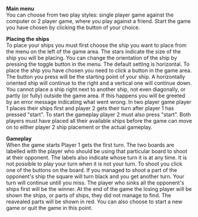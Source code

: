**Main menu**  
You can choose from two play styles: single player game against the computer or 2 player game, where you play against a friend. Start the game you have chosen by clicking the button of your choice.

**Placing the ships**  
To place your ships you must first choose the ship you want to place from the menu on the left of the game area. The stars indicate the size of the ship you will be placing. You can change the orientation of the ship by pressing the toggle button in the menu. The default setting is horizontal. To place the ship you have chosen you need to click a button in the game area. The button you press will be the starting point of your ship. A horizontally oriented ship will continue to the right and a vertical one will continue down. You cannot place a ship right next to another ship, not even diagonally, or partly (or fully) outside the game area. If this happens you will be greeted by an error message indicating what went wrong. In two player game player 1 places their ships first and player 2 gets their turn after player 1 has pressed "start". To start the gameplay player 2 must also press "start". Both players must have placed all their available ships before the game can move on to either player 2 ship placement or the actual gameplay. 

**Gameplay**  
When the game starts Player 1 gets the first turn. The two boards are labelled with the player who should be using that particular board to shoot at their opponent. The labels also indicate whose turn it is at any time. It is not possible to play your turn when it is not your turn. To shoot you click one of the buttons on the board. If you managed to shoot a part of the opponent's ship the square will turn black and you get another turn. Your turn will continue untill you miss. The player who sinks all the opponent's ships first will be the winner. At the end of the game the losing player will be shown the ships, or parts of ships, they did not manage to find. The reavealed parts will be shown in red. You can also choose to start a new game or quit the game in this point. 
